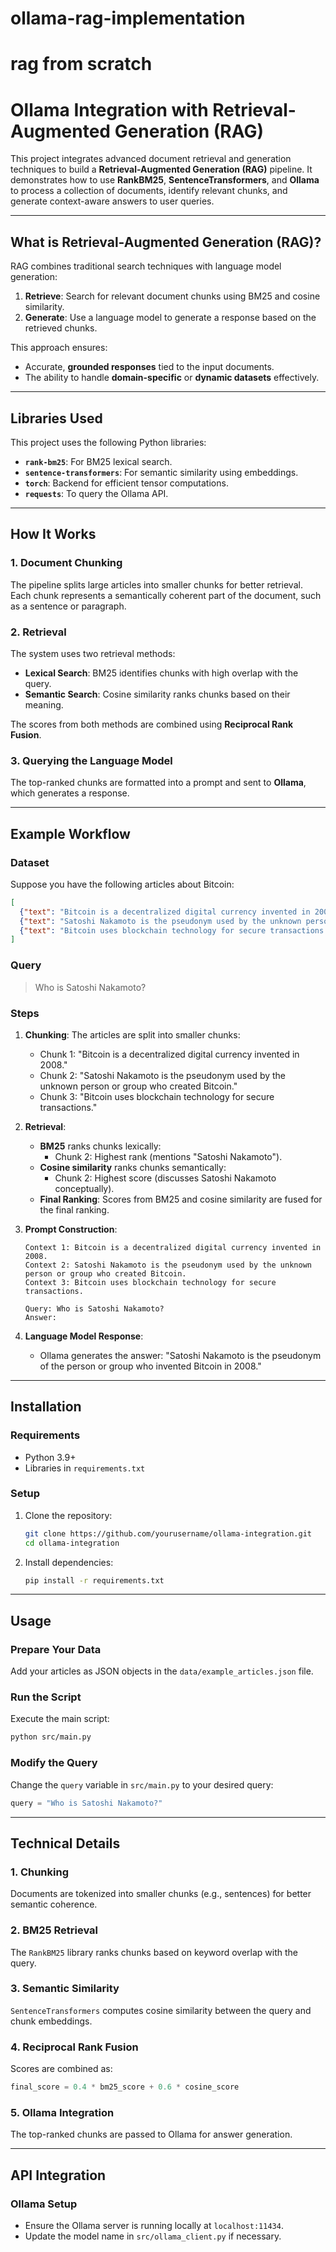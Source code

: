 # ollama-rag-implementation
rag from scratch
=======
# Ollama Integration with Retrieval-Augmented Generation (RAG)

This project integrates advanced document retrieval and generation techniques to build a **Retrieval-Augmented Generation (RAG)** pipeline. It demonstrates how to use **RankBM25**, **SentenceTransformers**, and **Ollama** to process a collection of documents, identify relevant chunks, and generate context-aware answers to user queries.

---

## **What is Retrieval-Augmented Generation (RAG)?**

RAG combines traditional search techniques with language model generation:

1. **Retrieve**: Search for relevant document chunks using BM25 and cosine similarity.
2. **Generate**: Use a language model to generate a response based on the retrieved chunks.

This approach ensures:
- Accurate, **grounded responses** tied to the input documents.
- The ability to handle **domain-specific** or **dynamic datasets** effectively.

---

## **Libraries Used**
This project uses the following Python libraries:
- **`rank-bm25`**: For BM25 lexical search.
- **`sentence-transformers`**: For semantic similarity using embeddings.
- **`torch`**: Backend for efficient tensor computations.
- **`requests`**: To query the Ollama API.

---

## **How It Works**

### **1. Document Chunking**
The pipeline splits large articles into smaller chunks for better retrieval. Each chunk represents a semantically coherent part of the document, such as a sentence or paragraph.

### **2. Retrieval**
The system uses two retrieval methods:
- **Lexical Search**: BM25 identifies chunks with high overlap with the query.
- **Semantic Search**: Cosine similarity ranks chunks based on their meaning.

The scores from both methods are combined using **Reciprocal Rank Fusion**.

### **3. Querying the Language Model**
The top-ranked chunks are formatted into a prompt and sent to **Ollama**, which generates a response.

---

## **Example Workflow**

### **Dataset**
Suppose you have the following articles about Bitcoin:

```json
[
  {"text": "Bitcoin is a decentralized digital currency invented in 2008."},
  {"text": "Satoshi Nakamoto is the pseudonym used by the unknown person or group who created Bitcoin."},
  {"text": "Bitcoin uses blockchain technology for secure transactions."}
]
```

### **Query**
> Who is Satoshi Nakamoto?

### **Steps**
1. **Chunking**: The articles are split into smaller chunks:
   - Chunk 1: "Bitcoin is a decentralized digital currency invented in 2008."
   - Chunk 2: "Satoshi Nakamoto is the pseudonym used by the unknown person or group who created Bitcoin."
   - Chunk 3: "Bitcoin uses blockchain technology for secure transactions."

2. **Retrieval**:
   - **BM25** ranks chunks lexically:
     - Chunk 2: Highest rank (mentions "Satoshi Nakamoto").
   - **Cosine similarity** ranks chunks semantically:
     - Chunk 2: Highest score (discusses Satoshi Nakamoto conceptually).
   - **Final Ranking**: Scores from BM25 and cosine similarity are fused for the final ranking.

3. **Prompt Construction**:
   ```plaintext
   Context 1: Bitcoin is a decentralized digital currency invented in 2008.
   Context 2: Satoshi Nakamoto is the pseudonym used by the unknown person or group who created Bitcoin.
   Context 3: Bitcoin uses blockchain technology for secure transactions.

   Query: Who is Satoshi Nakamoto?
   Answer:
   ```

4. **Language Model Response**:
   - Ollama generates the answer: "Satoshi Nakamoto is the pseudonym of the person or group who invented Bitcoin in 2008."

---

## **Installation**

### **Requirements**
- Python 3.9+
- Libraries in `requirements.txt`

### **Setup**
1. Clone the repository:
   ```bash
   git clone https://github.com/yourusername/ollama-integration.git
   cd ollama-integration
   ```

2. Install dependencies:
   ```bash
   pip install -r requirements.txt
   ```

---

## **Usage**

### **Prepare Your Data**
Add your articles as JSON objects in the `data/example_articles.json` file.

### **Run the Script**
Execute the main script:
```bash
python src/main.py
```

### **Modify the Query**
Change the `query` variable in `src/main.py` to your desired query:
```python
query = "Who is Satoshi Nakamoto?"
```

---

## **Technical Details**

### **1. Chunking**
Documents are tokenized into smaller chunks (e.g., sentences) for better semantic coherence.

### **2. BM25 Retrieval**
The `RankBM25` library ranks chunks based on keyword overlap with the query.

### **3. Semantic Similarity**
`SentenceTransformers` computes cosine similarity between the query and chunk embeddings.

### **4. Reciprocal Rank Fusion**
Scores are combined as:
```python
final_score = 0.4 * bm25_score + 0.6 * cosine_score
```

### **5. Ollama Integration**
The top-ranked chunks are passed to Ollama for answer generation.

---

## **API Integration**

### **Ollama Setup**
- Ensure the Ollama server is running locally at `localhost:11434`.
- Update the model name in `src/ollama_client.py` if necessary.
